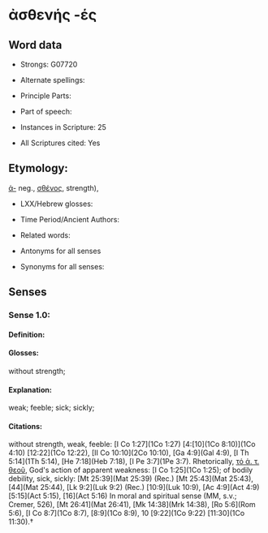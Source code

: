 # ἀσθενής -ές

<!-- Status: S2=NeedsEdits -->
<!-- Lexica used for edits:   -->

## Word data

* Strongs: G07720

* Alternate spellings:



* Principle Parts: 


* Part of speech: 


* Instances in Scripture: 25

* All Scriptures cited: Yes

## Etymology: 

[ἀ-]() neg., [σθένος](), strength),

* LXX/Hebrew glosses: 


* Time Period/Ancient Authors: 


* Related words: 

* Antonyms for all senses

* Synonyms for all senses: 


## Senses 


### Sense  1.0: 

#### Definition: 

#### Glosses: 

without strength; 

#### Explanation: 

weak; 
feeble; 
sick; 
sickly; 

#### Citations: 

without strength, weak, feeble: [I Co 1:27](1Co 1:27) [4:[10](1Co 8:10)](1Co 4:10) [12:22](1Co 12:22), [II Co 10:10](2Co 10:10), [Ga 4:9](Gal 4:9), [I Th 5:14](1Th 5:14), [He 7:18](Heb 7:18), [I Pe 3:7](1Pe 3:7). Rhetorically, [τό ἀ. τ. θεοῦ](), God's action of apparent weakness: [I Co 1:25](1Co 1:25); of bodily debility, sick, sickly: [Mt 25:39](Mat 25:39) (Rec.) [Mt 25:43](Mat 25:43), [44](Mat 25:44), [Lk 9:2](Luk 9:2) (Rec.) [10:9](Luk 10:9), [Ac 4:9](Act 4:9) [5:15](Act 5:15), [16](Act 5:16) In moral and spiritual sense (MM, s.v.; Cremer, 526), [Mt 26:41](Mat 26:41), [Mk 14:38](Mrk 14:38), [Ro 5:6](Rom 5:6), [I Co 8:7](1Co 8:7), [8:9](1Co 8:9), 10 [9:22](1Co 9:22) [11:30](1Co 11:30).†
